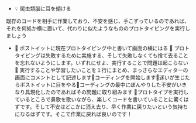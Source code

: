 - :bulb: 爬虫類脳に耳を傾ける

既存のコードを相手に作業しており、不安を感じ、手こずっているのであれば、それを何処か横に置いて、代わりに似たようなもののプロトタイピングを実行しましょう

- :lotus_position: ポストイットに現在プロトタイピング中と書いて画面の横にはる :lotus_position: プロトタイピングは失敗するために実施する、そして失敗しなくても捨て去ることを忘れないようにします。いずれにせよ、実行することで問題は起こらない :lotus_position: 実行することや学習したいことを１行にまとめ、まっさらなエディターの画面にコメントとして記述します:lotus_position:コーディングを開始します:lotus_position:迷いが生じたらポストイットに目をやる:lotus_position:コーディングの最中にぼんやりした不安がいきなり具現化したのであればその問題に取り組みます :lotus_position:プロトタイプを実行しているところで鼻歌を歌いながら、楽しくコードを書いていることに驚くはずです。そして不安はどこかに消え去り、早く作業に戻りたいという気持ちになるはずです。そこで作業に戻れば良いのです！
